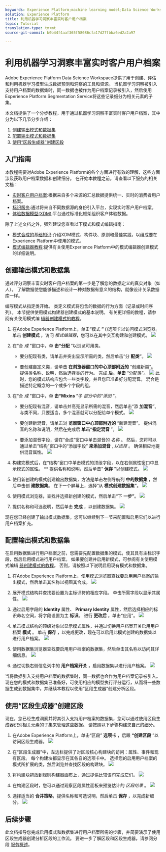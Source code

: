 ```yaml
---
keywords: Experience Platform;machine learning model;Data Science Workspace;Real-time Customer Profile;popular topics
solution: Experience Platform
title: 利用机器学习洞察丰富实时客户用户档案
topic: Tutorial
translation-type: tm+mt
source-git-commit: b0b44f4aaf365f58086cfa17d27fbba6ed2a2a97

---
```



# 利用机器学习洞察丰富实时客户用户档案

Adobe Experience Platform Data Science Workspace提供了用于创建、评估和利用机器学习模型生成数据预测和洞察的工具和资源。 当机器学习洞察被引入支持用户档案的数据集时，同一数据也被作为用户档案记录被引入，然后使用Experience Platform Segmentation Service将这些记录细分为相关元素的子集。

本文档提供了一个分步教程，用于通过机器学习洞察丰富实时客户用户档案，其中分为以下几节分步介绍：

1. [创建输出模式和数据集](#create-an-output-schema-and-dataset)
2. [配置输出模式和数据集](#configure-an-output-schema-and-dataset)
3. [使用“区段生成器”创建区段](#create-segments-using-the-segment-builder)

## 入门指南

本教程需要对Adobe Experience Platform的各个方面进行有效的理解，这些方面涉及获取用户档案数据和创建细分。 在开始本教程之前，请查看以下服务的相关文档：

* [实时客户用户档案](../../rtcdp/overview.md):根据来自多个来源的汇总数据提供统一、实时的消费者用户档案。
* [标识服务](../../identity-service/home.md):通过将来自不同数据源的身份引入平台，实现实时客户用户档案。
* [体验数据模型(XDM)](../../xdm/home.md):平台通过标准化框架组织客户体验数据。

除了上述文档之外，强烈建议您查看以下模式和模式编辑指南：

* [模式合成的基础知识](../../xdm/schema/composition.md):介绍XDM模式、构件块、原则和最佳实践，以组成要在Experience Platform中使用的模式。
* [模式编辑器教程](../../xdm/tutorials/create-schema-ui.md):提供有关使用Experience Platform中的模式编辑器创建模式的详细说明。

## 创建输出模式和数据集

通过评分洞察丰富实时客户用户档案的第一步是了解您的数据定义的真实对象（如人）。 了解数据使您能够描述和设计一种对数据有意义的结构，就像设计关系数据库一样。

编写模式从指定类开始。 类定义模式将包含的数据的行为方面（记录或时间序列）。 本节提供使用模式构建器创建模式的基本说明。 有关更详细的教程，请参阅有关使用模式编 [辑器创建模式的教程](../../xdm/tutorials/create-schema-ui.md)。

1. 在Adobe Experience Platform上，单击“模式 **”** ()选项卡以访问模式浏览器。 单击 **创建模式** ，访问 *模式编辑器*，您可以在其中交互构建和创建模式。
   ![](../images/models-recipes/enrich-rtcdp/schema_browser.png)

2. 在“合 *成* ”窗口中，单 **击“分配** ”以浏览可用类。
   * 要分配现有类，请单击并突出显示所需的类，然后单击“分 **配类”**。
      ![](../images/models-recipes/enrich-rtcdp/existing_class.png)

   * 要创建自定义类，请单击 **在浏览器窗口的中心顶部附近的** “创建新类”。 提供类名称、说明，然后选择类的行为。 完成 **后，单击** “分配类”。
      ![](../images/models-recipes/enrich-rtcdp/create_new_class.png)
   此时，您的模式结构应包含一些类字段，并且您已准备好分配混音。 混合是描述特定概念的一个或多个字段的组。

3. 在“合 *成* ”窗口中，单 **击“Mixins** ”子 *部分中的“添加* ”。
   * 要分配现有混音，请单击并高亮显示所需的混音，然后单击“添 **加混音”**。 与类不同，只要适当，多个混音就可以分配给单个模式。
      ![](../images/models-recipes/enrich-rtcdp/existing_mixin.png)

   * 要创建新混音，请单击浏 **览器窗口中心顶部附近的** “新建混音”。 提供混音的名称和说明，然后在完成后 **单击“指定混音** ”。
      ![](../images/models-recipes/enrich-rtcdp/create_new_mixin.png)

   * 要添加混音字段，请在“合成”窗口中单击混音的 *名称* 。 然后，您将可以通过单击“结构”窗口中的“添加字段” **来添加混音** , *以选择* 。 确保相应地提供混音属性。
      ![](../images/models-recipes/enrich-rtcdp/mixin_properties.png)

4. 构建完模式后，在“结构”窗口中单击模式的顶级字段，以在右侧属性窗口中显示模式的属性。 ** 提供名称和说明，然后单击“ **保存** ”以创建模式。
   ![](../images/models-recipes/enrich-rtcdp/save_schema.png)

5. 使用新创建的模式创建输出数据集，方法是单击左侧导航列 **中的数据集** ，然后单击创 **建数据集**。 在下一个屏幕上，选择“从 **模式创建数据集”**。
   ![](../images/models-recipes/enrich-rtcdp/dataset_overview.png)

6. 使用模式浏览器，查找并选择新创建的模式，然后单击“下 **一步”**。
   ![](../images/models-recipes/enrich-rtcdp/choose_schema.png)

7. 提供名称和可选说明，然后单击 **完成** ，以创建数据集。
   ![](../images/models-recipes/enrich-rtcdp/configure_dataset.png)

现在您已经创建了输出模式数据集，您可以继续到下一节来配置和启用它们以进行用户档案扩充。

## 配置输出模式和数据集

在启用数据集进行用户档案之前，您需要先配置数据集的模式，使其具有主标识字段，然后启用模式进行用户档案。 如果要创建并启用新模式，可参阅有关使用模式编辑 [器创建模式的教程](../../xdm/tutorials/create-schema-ui.md)。 否则，请按照以下说明启用现有模式和数据集。

1. 在Adobe Experience Platform上，使用模式浏览器查找要启用用户档案的输出模式，然后单击其名称以视图其合成。
   ![](../images/models-recipes/enrich-rtcdp/schemas.png)

2. 展开模式结构并查找要设置为主标识符的相应字段。 单击所需字段以显示其属性。
   ![](../images/models-recipes/enrich-rtcdp/schema_structure.png)

3. 通过启用字段的 **Identity** 属性、 **Primary Identity** 属性，然后选择相应的标识命名空间，将字段设置为主 **标识**。 进行 **更改后** ，单击“应用”。
   ![](../images/models-recipes/enrich-rtcdp/set_identity.png)

4. 单击模式结构的顶级对象以显示模式属性，并通过切换用户档案开关启用用户档案 **模式** 。 单击 **保存** ，以完成更改，现在可以启用此模式创建的数据集以进行用户档案。
   ![](../images/models-recipes/enrich-rtcdp/enable_schema.png)

5. 使用数据集浏览器查找要启用用户档案的数据集，然后单击其名称以访问其详细信息。
   ![](../images/models-recipes/enrich-rtcdp/datasets.png)

6. 通过切换右侧信息列中的 **用户档案开关** ，启用数据集以进行用户档案。
   ![](../images/models-recipes/enrich-rtcdp/enable_dataset.png)

当将数据引入支持用户档案的数据集时，同一数据也会作为用户档案记录被引入。 现在您的模式和数据集已准备好，可使用相应的模型执行评分运行，从而将一些数据生成到数据集中，并继续本教程以使用“区段生成器”创建分析区段。

## 使用“区段生成器”创建区段

现在，您已经生成洞察并将其引入支持用户档案的数据集，您可以通过使用区段生成器识别相关元素的子集来管理这些数据。 请按照以下步骤构建您自己的细分。

1. 在Adobe Experience Platform上，单击“区段” **选项卡** ，后跟 **“创建区段** ”以访问区段生成器。
   ![](../images/models-recipes/enrich-rtcdp/segments_overview.png)

2. 在“区段生成器”中，左边栏提供了对区段核心构建块的访问：属性、事件和现有区段。 每个构建块都显示在其各自的选项卡中。 选择您的启用用户档案的模式所扩展的类，然后浏览并查找区段的构建块。
   ![](../images/models-recipes/enrich-rtcdp/segment_builder.png)

3. 将构建块拖放到规则构建器画布上，通过提供比较语句完成它们。
   ![](../images/models-recipes/enrich-rtcdp/drag_fill.gif)

4. 在构建区段时，您可以通过观察区段属性面板来预览估计的 *区段结果* 。
   ![](../images/models-recipes/enrich-rtcdp/preview_segment.gif)

5. 选择适当的 **合并策略**，提供名称和可选说明，然后单击 **保存** ，以完成新细分。
   ![](../images/models-recipes/enrich-rtcdp/save_segment.png)


## 后续步骤

此文档指导您完成启用模式和数据集进行用户档案所需的步骤，并简要演示了使用区段生成器创建分析区段的工作流。 要进一步了解区段和区段生成器，请参阅分段 [服务概述](../../segmentation/home.md)。